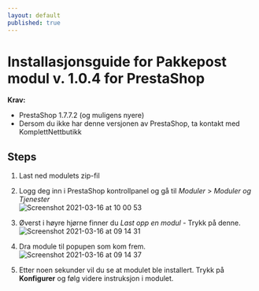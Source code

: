 ```yaml
---
layout: default
published: true
---
```


# Installasjonsguide for Pakkepost modul v. 1.0.4 for PrestaShop

**Krav:**
- PrestaShop 1.7.7.2 (og muligens nyere)
- Dersom du ikke har denne versjonen av PrestaShop, ta kontakt med KomplettNettbutikk 


## Steps
1. Last ned modulets zip-fil
2. Logg deg inn i PrestaShop kontrollpanel og gå til *Moduler* > *Moduler og Tjenester*
<br>![Screenshot 2021-03-16 at 10 00 53](https://user-images.githubusercontent.com/30602638/111285556-8d817580-8641-11eb-81fa-a235ec8d5ac5.png)

3. Øverst i høyre hjørne finner du *Last opp en modul* - Trykk på denne.
<br>![Screenshot 2021-03-16 at 09 14 31](https://user-images.githubusercontent.com/30602638/111285570-92dec000-8641-11eb-92e8-02e53e80fccc.png)

4. Dra module til popupen som kom frem.
<br>![Screenshot 2021-03-16 at 09 14 37](https://user-images.githubusercontent.com/30602638/111285600-9a05ce00-8641-11eb-9c83-f1195196f1de.png)

5. Etter noen sekunder vil du se at modulet ble installert. Trykk på **Konfigurer** og følg videre instruksjon i modulet.
